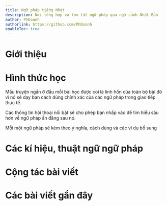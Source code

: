 ```yaml
---
title: Ngữ pháp tiếng Nhật
description: Nơi tổng hợp và tóm tắt ngữ pháp qua ngữ cảnh Nhật Bản
author: PhDoanh
authorlink: https://github.com/PhDoanh
enableToc: true
---
```

# Giới thiệu

# Hình thức học
Mẩu truyện ngắn ở đầu mỗi bài học được coi là linh hồn của toàn bộ bài đó vì nó sẽ dạy bạn cách dùng chính xác của các ngữ pháp trong giao tiếp thực tế. 

Các thông tin hội thoại nổi bật sẽ cho phép bạn nhấp vào để tìm hiểu sâu hơn về ngữ pháp ẩn đằng sau nó.    

Mỗi một ngữ pháp sẽ kèm theo ý nghĩa, cách dùng và các ví dụ bổ sung

# Các kí hiệu, thuật ngữ ngữ pháp

# Cộng tác bài viết

# Các bài viết gần đây
